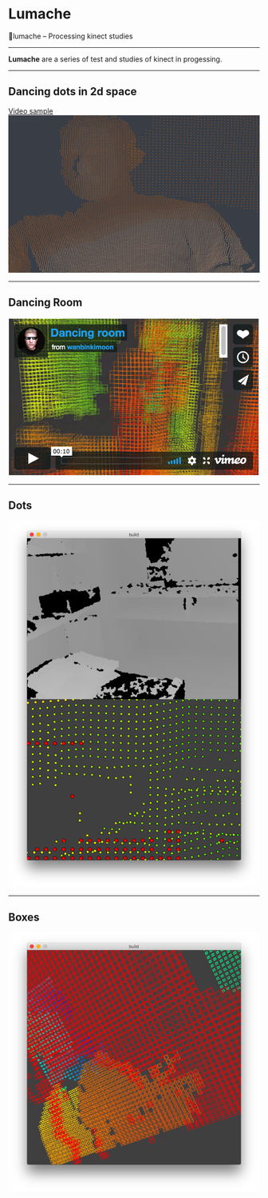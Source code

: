 # Lumache
🐌lumache – Processing kinect studies
_______________________________________________

**Lumache** are a series of test and studies of kinect in progessing. 

_______________________________________________

## Dancing dots in 2d space
[Video sample](https://vimeo.com/280281143)
![](step%2015/render/1.png)
_______________________________________________

## Dancing Room
[![](imgs/video_thumb.png)](https://vimeo.com/270947708)
_______________________________________________

## Dots
![](imgs/sample.png)

_______________________________________________

## Boxes 
![](imgs/sample_2.png)
